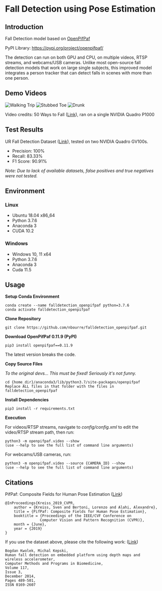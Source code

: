 # Fall Detection using Pose Estimation

## Introduction
Fall Detection model based on [OpenPifPaf](https://github.com/vita-epfl/openpifpaf)

PyPI Library: https://pypi.org/project/openpifpaf/

The detection can run on both GPU and CPU, on multiple videos, RTSP streams, and webcams/USB cameras. Unlike most open-source fall detection models that work on large single subjects, this improved model integrates a person tracker that can detect falls in scenes with more than one person.

## Demo Videos
![Walking Trip](https://github.com/cwlroda/falldetection_openpifpaf/blob/master/media/walking_trip.gif)
![Stubbed Toe](https://github.com/cwlroda/falldetection_openpifpaf/blob/master/media/stubbed_toe.gif)
![Drunk](https://github.com/cwlroda/falldetection_openpifpaf/blob/master/media/drunk.gif)

Video credits: 50 Ways to Fall ([Link](https://www.youtube.com/watch?v=8Rhimam6FgQ)), ran on a single NVIDIA Quadro P1000

## Test Results
UR Fall Detection Dataset ([Link](http://fenix.univ.rzeszow.pl/~mkepski/ds/uf.html)), tested on two NVIDIA Quadro GV100s.
- Precision: 100%
- Recall: 83.33%
- F1 Score: 90.91%

_Note: Due to lack of available datasets, false positives and true negatives were not tested._

## Environment
### Linux
- Ubuntu 18.04 x86_64
- Python 3.7.6
- Anaconda 3
- CUDA 10.2

### Windows
- Windows 10, 11 x64
- Python 3.7.6
- Anaconda 3
- Cuda 11.5

## Usage
**Setup Conda Environment**
```console
conda create --name falldetection_openpifpaf python=3.7.6
conda activate falldetection_openpifpaf
```

**Clone Repository**
```console
git clone https://github.com/nbourre/falldetection_openpifpaf.git
```

**Download OpenPifPaf 0.11.9 (PyPI)**
```console
pip3 install openpifpaf==0.11.9
```
The latest version breaks the code.

**Copy Source Files**

_To the original devs... This must be fixed! Seriously it's not funny._
```console
cd {home_dir}/anaconda3/lib/python3.7/site-packages/openpifpaf
Replace ALL files in that folder with the files in falldetection_openpifpaf
```


**Install Dependencies**
```console
pip3 install -r requirements.txt
```

**Execution**

For videos/RTSP streams, navigate to _config/config.xml_ to edit the video/RTSP stream path, then run:
```console
python3 -m openpifpaf.video --show
(use --help to see the full list of command line arguments)
```
For webcams/USB cameras, run:
```console
python3 -m openpifpaf.video --source {CAMERA_ID} --show
(use --help to see the full list of command line arguments)
```

## Citations
PifPaf: Composite Fields for Human Pose Estimation ([Link](http://openaccess.thecvf.com/content_CVPR_2019/html/Kreiss_PifPaf_Composite_Fields_for_Human_Pose_Estimation_CVPR_2019_paper.html))

    @InProceedings{Kreiss_2019_CVPR,
        author = {Kreiss, Sven and Bertoni, Lorenzo and Alahi, Alexandre},
        title = {PifPaf: Composite Fields for Human Pose Estimation},
        booktitle = {Proceedings of the IEEE/CVF Conference on
                    Computer Vision and Pattern Recognition (CVPR)},
        month = {June},
        year = {2019}
    }

If you use the dataset above, please cite the following work: ([Link](http://home.agh.edu.pl/~bkw/research/pdf/2014/KwolekKepski_CMBP2014.pdf))

    Bogdan Kwolek, Michal Kepski,
    Human fall detection on embedded platform using depth maps and wireless accelerometer,
    Computer Methods and Programs in Biomedicine,
    Volume 117,
    Issue 3,
    December 2014,
    Pages 489-501,
    ISSN 0169-2607
